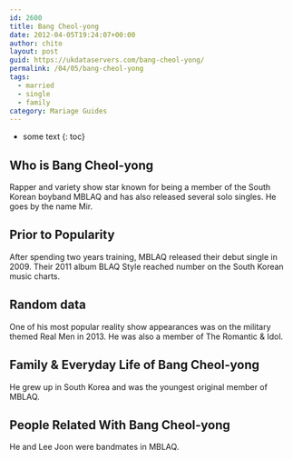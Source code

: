 ```yaml
---
id: 2600
title: Bang Cheol-yong
date: 2012-04-05T19:24:07+00:00
author: chito
layout: post
guid: https://ukdataservers.com/bang-cheol-yong/
permalink: /04/05/bang-cheol-yong  
tags:
  - married
  - single
  - family
category: Mariage Guides
---
```


* some text
{: toc}


## Who is  Bang Cheol-yong
                  
                  
                  
Rapper and variety show star known for being a member of the South Korean boyband MBLAQ and has also released several solo singles. He goes by the name Mir.
                  
                
                
                
## Prior to Popularity 
                  
                  
                  
After spending two years training, MBLAQ released their debut single in 2009. Their 2011 album BLAQ Style reached number on the South Korean music charts.
                  
                
                
                
## Random data 
                  
                  
                  
One of his most popular reality show appearances was on the military themed Real Men in 2013. He was also a member of The Romantic & Idol.
                  
                
                
                
## Family & Everyday Life of Bang Cheol-yong
                  
                  
                  
He grew up in South Korea and was the youngest original member of MBLAQ.
                  
                
                
                
## People Related With  Bang Cheol-yong
                  
                  
                  
He and Lee Joon were bandmates in MBLAQ.
                  
                
              
            
          
          
          
    
    
  
